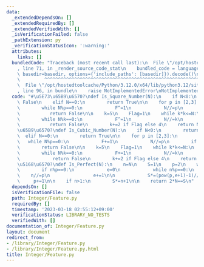 ```yaml
---
data:
  _extendedDependsOn: []
  _extendedRequiredBy: []
  _extendedVerifiedWith: []
  _isVerificationFailed: false
  _pathExtension: py
  _verificationStatusIcon: ':warning:'
  attributes:
    links: []
  bundledCode: "Traceback (most recent call last):\n  File \"/opt/hostedtoolcache/Python/3.12.0/x64/lib/python3.12/site-packages/onlinejudge_verify/documentation/build.py\"\
    , line 71, in _render_source_code_stat\n    bundled_code = language.bundle(stat.path,\
    \ basedir=basedir, options={'include_paths': [basedir]}).decode()\n          \
    \         ^^^^^^^^^^^^^^^^^^^^^^^^^^^^^^^^^^^^^^^^^^^^^^^^^^^^^^^^^^^^^^^^^^^^^^^^^^^^^^^^^\n\
    \  File \"/opt/hostedtoolcache/Python/3.12.0/x64/lib/python3.12/site-packages/onlinejudge_verify/languages/python.py\"\
    , line 96, in bundle\n    raise NotImplementedError\nNotImplementedError\n"
  code: "#\u5E73\u65B9\u6570?\ndef Is_Square_Number(N):\n    if N<0:\n        return\
    \ False\n    elif N==0:\n        return True\n\n    for p in [2,3]:\n        F=0\n\
    \        while N%p==0:\n            F^=1\n            N//=p\n        if F:\n \
    \           return False\n\n    k=5\n    Flag=1\n    while k*k<=N:\n        F=0\n\
    \        while N%k==0:\n            F^=1\n            N//=k\n        if F:\n \
    \           return False\n        k+=2 if Flag else 4\n    return N==1\n\n#\u7ACB\
    \u65B9\u6570?\ndef Is_Cubic_Number(N):\n    if N<0:\n        return False\n  \
    \  elif N==0:\n        return True\n\n    for p in [2,3]:\n        F=0\n     \
    \   while N%p==0:\n            F+=1\n            N//=p\n        if F%3:\n    \
    \        return False\n\n    k=5\n    Flag=1\n    while k*k<=N:\n        F=0\n\
    \        while N%k==0:\n            F+=1\n            N//=k\n        if F%3:\n\
    \            return False\n        k+=2 if Flag else 4\n    return N==1\n\n#\u5B8C\
    \u5168\u6570?\ndef Is_Perfect(N):\n    n=N\n    S=1\n    p=2\n    while p*p<=n:\n\
    \        if n%p==0:\n            e=0\n            while n%p==0:\n            \
    \    n//=p\n                e+=1\n\n            S*=(pow(p,e+1)-1)//(p-1)\n   \
    \     p+=1\n\n    if n>1:\n        S*=n+1\n\n    return 2*N==S\n"
  dependsOn: []
  isVerificationFile: false
  path: Integer/Feature.py
  requiredBy: []
  timestamp: '2023-03-18 02:55:12+09:00'
  verificationStatus: LIBRARY_NO_TESTS
  verifiedWith: []
documentation_of: Integer/Feature.py
layout: document
redirect_from:
- /library/Integer/Feature.py
- /library/Integer/Feature.py.html
title: Integer/Feature.py
---
```

